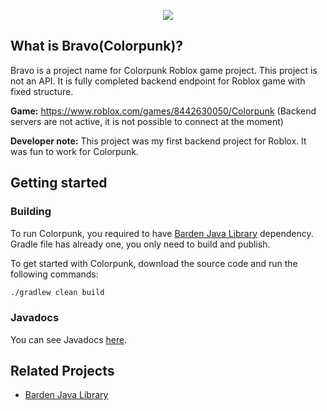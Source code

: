 <p align="center">
  <img src="https://user-images.githubusercontent.com/45916622/181359341-8374b986-7441-4022-99cb-4d7c4483bb77.png">
</p>

## What is Bravo(Colorpunk)?

Bravo is a project name for Colorpunk Roblox game project. This project is not an API. It is fully completed backend
endpoint for Roblox game with fixed structure.

**Game:** https://www.roblox.com/games/8442630050/Colorpunk (Backend servers are not active, it is not possible to connect
at the moment)

**Developer note:** This project was my first backend project for Roblox. It was fun to work for Colorpunk.

## Getting started

### Building

To run Colorpunk, you required to have [Barden Java Library](https://github.com/Obyvante/barden-java-library) dependency. Gradle file has already one, you only need to build and publish.

To get started with Colorpunk, download the source code and run the following commands:

```bash
./gradlew clean build
```

### Javadocs
You can see Javadocs [here](https://obyvante.github.io/colorpunk/).

## Related Projects
- [Barden Java Library](https://github.com/Obyvante/barden-java-library)
